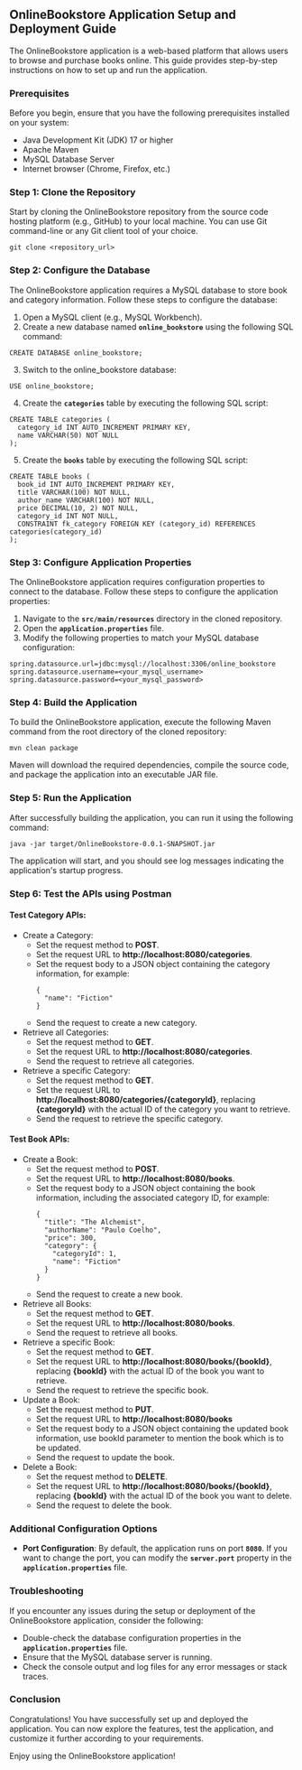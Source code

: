 ## **OnlineBookstore Application Setup and Deployment Guide**

The OnlineBookstore application is a web-based platform that allows users to browse and purchase books online. This guide provides step-by-step instructions on how to set up and run the application.

### **Prerequisites**

Before you begin, ensure that you have the following prerequisites installed on your system:

- Java Development Kit (JDK) 17 or higher
- Apache Maven
- MySQL Database Server
- Internet browser (Chrome, Firefox, etc.)

### **Step 1: Clone the Repository**

Start by cloning the OnlineBookstore repository from the source code hosting platform (e.g., GitHub) to your local machine. You can use Git command-line or any Git client tool of your choice.

```
git clone <repository_url>

```

### **Step 2: Configure the Database**

The OnlineBookstore application requires a MySQL database to store book and category information. Follow these steps to configure the database:

1. Open a MySQL client (e.g., MySQL Workbench).
2. Create a new database named **`online_bookstore`** using the following SQL command:

```
CREATE DATABASE online_bookstore;

```
3. Switch to the online_bookstore database:
```
USE online_bookstore;

```

4. Create the **`categories`** table by executing the following SQL script:

```
CREATE TABLE categories (
  category_id INT AUTO_INCREMENT PRIMARY KEY,
  name VARCHAR(50) NOT NULL
);

```

5. Create the **`books`** table by executing the following SQL script:

```
CREATE TABLE books (
  book_id INT AUTO_INCREMENT PRIMARY KEY,
  title VARCHAR(100) NOT NULL,
  author_name VARCHAR(100) NOT NULL,
  price DECIMAL(10, 2) NOT NULL,
  category_id INT NOT NULL,
  CONSTRAINT fk_category FOREIGN KEY (category_id) REFERENCES categories(category_id)
);

```


### **Step 3: Configure Application Properties**

The OnlineBookstore application requires configuration properties to connect to the database. Follow these steps to configure the application properties:

1. Navigate to the **`src/main/resources`** directory in the cloned repository.
2. Open the **`application.properties`** file.
3. Modify the following properties to match your MySQL database configuration:

```
spring.datasource.url=jdbc:mysql://localhost:3306/online_bookstore
spring.datasource.username=<your_mysql_username>
spring.datasource.password=<your_mysql_password>

```

### **Step 4: Build the Application**

To build the OnlineBookstore application, execute the following Maven command from the root directory of the cloned repository:

```
mvn clean package

```

Maven will download the required dependencies, compile the source code, and package the application into an executable JAR file.

### **Step 5: Run the Application**

After successfully building the application, you can run it using the following command:

```
java -jar target/OnlineBookstore-0.0.1-SNAPSHOT.jar

```

The application will start, and you should see log messages indicating the application's startup progress.

### **Step 6: Test the APIs using Postman**


#### Test Category APIs:
   - Create a Category:
     - Set the request method to **POST**.
     - Set the request URL to **http://localhost:8080/categories**.
     - Set the request body to a JSON object containing the category information, for example:
       ```
       {
         "name": "Fiction"
       }
       ```
     - Send the request to create a new category.
   - Retrieve all Categories:
     - Set the request method to **GET**.
     - Set the request URL to **http://localhost:8080/categories**.
     - Send the request to retrieve all categories.
   - Retrieve a specific Category:
     - Set the request method to **GET**.
     - Set the request URL to **http://localhost:8080/categories/{categoryId}**, replacing **{categoryId}** with the actual ID of the category you want to retrieve.
     - Send the request to retrieve the specific category.

#### Test Book APIs:
   - Create a Book:
     - Set the request method to **POST**.
     - Set the request URL to **http://localhost:8080/books**.
     - Set the request body to a JSON object containing the book information, including the associated category ID, for example:
       ```
       {
         "title": "The Alchemist",
         "authorName": "Paulo Coelho",
         "price": 300,
         "category": {
           "categoryId": 1,
           "name": "Fiction"
         }
       }
       ```
     - Send the request to create a new book.
   - Retrieve all Books:
     - Set the request method to **GET**.
     - Set the request URL to **http://localhost:8080/books**.
     - Send the request to retrieve all books.
   - Retrieve a specific Book:
     - Set the request method to **GET**.
     - Set the request URL to **http://localhost:8080/books/{bookId}**, replacing **{bookId}** with the actual ID of the book you want to retrieve.
     - Send the request to retrieve the specific book.
   - Update a Book:
     - Set the request method to **PUT**.
     - Set the request URL to **http://localhost:8080/books**
     - Set the request body to a JSON object containing the updated book information, use bookId parameter to mention the book which is to be updated.
     - Send the request to update the book.
   - Delete a Book:
     - Set the request method to **DELETE**.
     - Set the request URL to **http://localhost:8080/books/{bookId}**, replacing **{bookId}** with the actual ID of the book you want to delete.
     - Send the request to delete the book.

### **Additional Configuration Options**

- **Port Configuration**: By default, the application runs on port **`8080`**. If you want to change the port, you can modify the **`server.port`** property in the **`application.properties`** file.

### **Troubleshooting**

If you encounter any issues during the setup or deployment of the OnlineBookstore application, consider the following:

- Double-check the database configuration properties in the **`application.properties`** file.
- Ensure that the MySQL database server is running.
- Check the console output and log files for any error messages or stack traces.

### **Conclusion**

Congratulations! You have successfully set up and deployed the application. You can now explore the features, test the application, and customize it further according to your requirements.

Enjoy using the OnlineBookstore application!